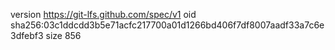 version https://git-lfs.github.com/spec/v1
oid sha256:03c1ddcdd3b5e71acfc217700a01d1266bd406f7df8007aadf33a7c6e3dfebf3
size 856
